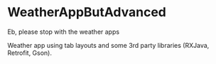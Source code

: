# WeatherAppButAdvanced
Eb, please stop with the weather apps


Weather app using tab layouts and some 3rd party libraries (RXJava, Retrofit, Gson).
